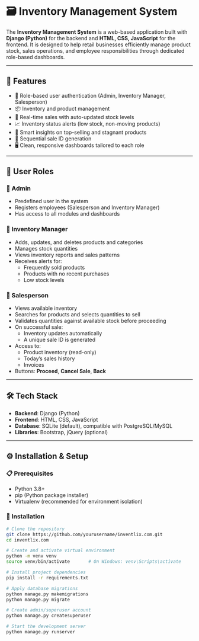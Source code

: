 # 🗃️ Inventory Management System

The **Inventory Management System** is a web-based application built with **Django (Python)** for the backend and **HTML, CSS, JavaScript** for the frontend. It is designed to help retail businesses efficiently manage product stock, sales operations, and employee responsibilities through dedicated role-based dashboards.

---

## 🚀 Features

- 🔐 Role-based user authentication (Admin, Inventory Manager, Salesperson)
- 📦 Inventory and product management
- 🧾 Real-time sales with auto-updated stock levels
- 📈 Inventory status alerts (low stock, non-moving products)
- 🧠 Smart insights on top-selling and stagnant products
- 🧮 Sequential sale ID generation
- 🖥️ Clean, responsive dashboards tailored to each role

---

## 👥 User Roles

### 🔸 Admin
- Predefined user in the system
- Registers employees (Salesperson and Inventory Manager)
- Has access to all modules and dashboards

### 🔸 Inventory Manager
- Adds, updates, and deletes products and categories
- Manages stock quantities
- Views inventory reports and sales patterns
- Receives alerts for:
  - Frequently sold products
  - Products with no recent purchases
  - Low stock levels

### 🔸 Salesperson
- Views available inventory
- Searches for products and selects quantities to sell
- Validates quantities against available stock before proceeding
- On successful sale:
  - Inventory updates automatically
  - A unique sale ID is generated
- Access to:
  - Product inventory (read-only)
  - Today’s sales history
  - Invoices
- Buttons: **Proceed**, **Cancel Sale**, **Back**

---

## 🛠️ Tech Stack

- **Backend**: Django (Python)
- **Frontend**: HTML, CSS, JavaScript
- **Database**: SQLite (default), compatible with PostgreSQL/MySQL
- **Libraries**: Bootstrap, jQuery (optional)

---

## ⚙️ Installation & Setup

### 📋 Prerequisites
- Python 3.8+
- pip (Python package installer)
- Virtualenv (recommended for environment isolation)

### 🔧 Installation

```bash
# Clone the repository
git clone https://github.com/yourusername/inventlix.com.git
cd inventlix.com

# Create and activate virtual environment
python -m venv venv
source venv/bin/activate       # On Windows: venv\Scripts\activate

# Install project dependencies
pip install -r requirements.txt

# Apply database migrations
python manage.py makemigrations
python manage.py migrate

# Create admin/superuser account
python manage.py createsuperuser

# Start the development server
python manage.py runserver
